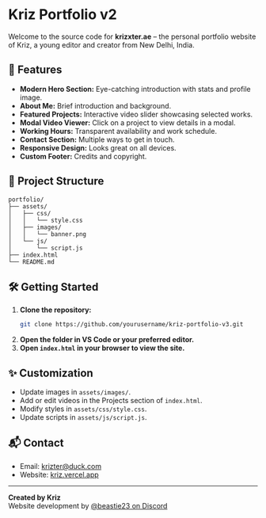 # Kriz Portfolio v2

Welcome to the source code for **krizxter.ae** – the personal portfolio website of Kriz, a young editor and creator from New Delhi, India.

## 🚀 Features

- **Modern Hero Section:** Eye-catching introduction with stats and profile image.
- **About Me:** Brief introduction and background.
- **Featured Projects:** Interactive video slider showcasing selected works.
- **Modal Video Viewer:** Click on a project to view details in a modal.
- **Working Hours:** Transparent availability and work schedule.
- **Contact Section:** Multiple ways to get in touch.
- **Responsive Design:** Looks great on all devices.
- **Custom Footer:** Credits and copyright.

## 📁 Project Structure

```
portfolio/
├── assets/
│   ├── css/
│   │   └── style.css
│   ├── images/
│   │   └── banner.png
│   └── js/
│       └── script.js
├── index.html
└── README.md
```

## 🛠️ Getting Started

1. **Clone the repository:**
   ```bash
   git clone https://github.com/yourusername/kriz-portfolio-v3.git
   ```
2. **Open the folder in VS Code or your preferred editor.**
3. **Open `index.html` in your browser to view the site.**

## ✨ Customization

- Update images in `assets/images/`.
- Add or edit videos in the Projects section of `index.html`.
- Modify styles in `assets/css/style.css`.
- Update scripts in `assets/js/script.js`.

## 📬 Contact

- Email: [krizter@duck.com](mailto:krizter@duck.com)
- Website: [kriz.vercel.app](https://kriz.vercel.app)

---

**Created by Kriz**  
Website development by [@beastie23 on Discord](https://discord.com/)
